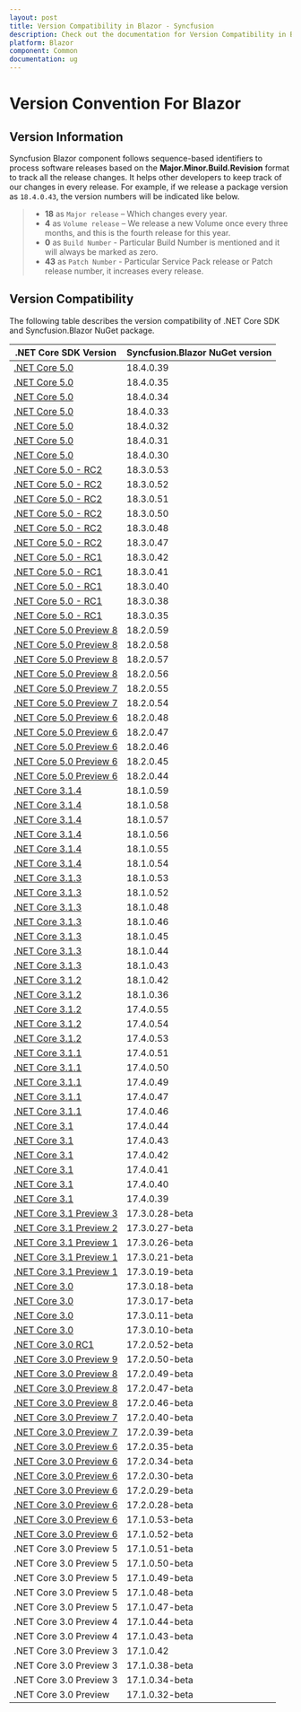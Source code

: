 ```yaml
---
layout: post
title: Version Compatibility in Blazor - Syncfusion
description: Check out the documentation for Version Compatibility in Blazor
platform: Blazor
component: Common
documentation: ug
---
```


# Version Convention For Blazor

## Version Information

Syncfusion Blazor component follows sequence-based identifiers to process software releases based on the **Major.Minor.Build.Revision** format to track all the release changes. It helps other developers to keep track of our changes in every release. For example, if we release a package version as `18.4.0.43`, the version numbers will be indicated like below.

 > * **18** as `Major release` – Which changes every year.
 > * **4** as `Volume release` – We release a new Volume once every three months, and this is the fourth release for this year.
 > * **0** as `Build Number` - Particular Build Number is mentioned and it will always be marked as zero.
 > * **43** as `Patch Number` - Particular Service Pack release or Patch release number, it increases every release.

## Version Compatibility

The following table describes the version compatibility of .NET Core SDK and Syncfusion.Blazor NuGet package.

| .NET Core SDK Version | Syncfusion.Blazor NuGet version |
| ------------- | ------------- |
| [.NET Core 5.0](https://devblogs.microsoft.com/aspnet/announcing-asp-net-core-in-net-5/) | 18.4.0.39  |
| [.NET Core 5.0](https://devblogs.microsoft.com/aspnet/announcing-asp-net-core-in-net-5/) | 18.4.0.35  |
| [.NET Core 5.0](https://devblogs.microsoft.com/aspnet/announcing-asp-net-core-in-net-5/) | 18.4.0.34  |
| [.NET Core 5.0](https://devblogs.microsoft.com/aspnet/announcing-asp-net-core-in-net-5/) | 18.4.0.33  |
| [.NET Core 5.0](https://devblogs.microsoft.com/aspnet/announcing-asp-net-core-in-net-5/) | 18.4.0.32  |
| [.NET Core 5.0](https://devblogs.microsoft.com/aspnet/announcing-asp-net-core-in-net-5/) | 18.4.0.31  |
| [.NET Core 5.0](https://devblogs.microsoft.com/aspnet/announcing-asp-net-core-in-net-5/) | 18.4.0.30  |
| [.NET Core 5.0 - RC2](https://devblogs.microsoft.com/aspnet/asp-net-core-updates-in-net-5-release-candidate-2/) | 18.3.0.53  |
| [.NET Core 5.0 - RC2](https://devblogs.microsoft.com/aspnet/asp-net-core-updates-in-net-5-release-candidate-2/) | 18.3.0.52  |
| [.NET Core 5.0 - RC2](https://devblogs.microsoft.com/aspnet/asp-net-core-updates-in-net-5-release-candidate-2/) | 18.3.0.51  |
| [.NET Core 5.0 - RC2](https://devblogs.microsoft.com/aspnet/asp-net-core-updates-in-net-5-release-candidate-2/) | 18.3.0.50  |
| [.NET Core 5.0 - RC2](https://devblogs.microsoft.com/aspnet/asp-net-core-updates-in-net-5-release-candidate-2/) | 18.3.0.48  |
| [.NET Core 5.0 - RC2](https://devblogs.microsoft.com/aspnet/asp-net-core-updates-in-net-5-release-candidate-2/) | 18.3.0.47  |
| [.NET Core 5.0 - RC1](https://devblogs.microsoft.com/aspnet/asp-net-core-updates-in-net-5-release-candidate-1/) | 18.3.0.42  |
| [.NET Core 5.0 - RC1](https://devblogs.microsoft.com/aspnet/asp-net-core-updates-in-net-5-release-candidate-1/) | 18.3.0.41  |
| [.NET Core 5.0 - RC1](https://devblogs.microsoft.com/aspnet/asp-net-core-updates-in-net-5-release-candidate-1/) | 18.3.0.40  |
| [.NET Core 5.0 - RC1](https://devblogs.microsoft.com/aspnet/asp-net-core-updates-in-net-5-release-candidate-1/) | 18.3.0.38  |
| [.NET Core 5.0 - RC1](https://devblogs.microsoft.com/aspnet/asp-net-core-updates-in-net-5-release-candidate-1/) | 18.3.0.35  |
| [.NET Core 5.0 Preview 8](https://devblogs.microsoft.com/dotnet/announcing-net-5-0-preview-8/) | 18.2.0.59  |
| [.NET Core 5.0 Preview 8](https://devblogs.microsoft.com/dotnet/announcing-net-5-0-preview-8/) | 18.2.0.58  |
| [.NET Core 5.0 Preview 8](https://devblogs.microsoft.com/dotnet/announcing-net-5-0-preview-8/) | 18.2.0.57  |
| [.NET Core 5.0 Preview 8](https://devblogs.microsoft.com/dotnet/announcing-net-5-0-preview-8/) | 18.2.0.56  |
| [.NET Core 5.0 Preview 7](https://devblogs.microsoft.com/dotnet/announcing-net-5-0-preview-7/) | 18.2.0.55  |
| [.NET Core 5.0 Preview 7](https://devblogs.microsoft.com/dotnet/announcing-net-5-0-preview-7/) | 18.2.0.54  |
| [.NET Core 5.0 Preview 6](https://devblogs.microsoft.com/dotnet/announcing-net-5-0-preview-6/) | 18.2.0.48  |
| [.NET Core 5.0 Preview 6](https://devblogs.microsoft.com/dotnet/announcing-net-5-0-preview-6/) | 18.2.0.47  |
| [.NET Core 5.0 Preview 6](https://devblogs.microsoft.com/dotnet/announcing-net-5-0-preview-6/) | 18.2.0.46  |
| [.NET Core 5.0 Preview 6](https://devblogs.microsoft.com/dotnet/announcing-net-5-0-preview-6/) | 18.2.0.45  |
| [.NET Core 5.0 Preview 6](https://devblogs.microsoft.com/dotnet/announcing-net-5-0-preview-6/) | 18.2.0.44  |
| [.NET Core 3.1.4](https://devblogs.microsoft.com/aspnet/blazor-webassembly-3-2-0-now-available/) | 18.1.0.59  |
| [.NET Core 3.1.4](https://devblogs.microsoft.com/aspnet/blazor-webassembly-3-2-0-now-available/) | 18.1.0.58  |
| [.NET Core 3.1.4](https://devblogs.microsoft.com/aspnet/blazor-webassembly-3-2-0-now-available/) | 18.1.0.57  |
| [.NET Core 3.1.4](https://devblogs.microsoft.com/aspnet/blazor-webassembly-3-2-0-now-available/) | 18.1.0.56  |
| [.NET Core 3.1.4](https://devblogs.microsoft.com/aspnet/blazor-webassembly-3-2-0-now-available/) | 18.1.0.55  |
| [.NET Core 3.1.4](https://devblogs.microsoft.com/aspnet/blazor-webassembly-3-2-0-now-available/) | 18.1.0.54  |
| [.NET Core 3.1.3](https://devblogs.microsoft.com/aspnet/blazor-webassembly-3-2-0-release-candidate-now-available/) | 18.1.0.53  |
| [.NET Core 3.1.3](https://devblogs.microsoft.com/aspnet/blazor-webassembly-3-2-0-release-candidate-now-available/) | 18.1.0.52  |
| [.NET Core 3.1.3](https://devblogs.microsoft.com/aspnet/blazor-webassembly-3-2-0-release-candidate-now-available/) | 18.1.0.48  |
| [.NET Core 3.1.3](https://devblogs.microsoft.com/dotnet/net-core-march-2020/) | 18.1.0.46  |
| [.NET Core 3.1.3](https://devblogs.microsoft.com/dotnet/net-core-march-2020/) | 18.1.0.45  |
| [.NET Core 3.1.3](https://devblogs.microsoft.com/dotnet/net-core-march-2020/) | 18.1.0.44  |
| [.NET Core 3.1.3](https://devblogs.microsoft.com/dotnet/net-core-march-2020/) | 18.1.0.43  |
| [.NET Core 3.1.2](https://devblogs.microsoft.com/dotnet/net-core-february-2020/) | 18.1.0.42  |
| [.NET Core 3.1.2](https://devblogs.microsoft.com/dotnet/net-core-february-2020/) | 18.1.0.36  |
| [.NET Core 3.1.2](https://devblogs.microsoft.com/dotnet/net-core-february-2020/) | 17.4.0.55  |
| [.NET Core 3.1.2](https://devblogs.microsoft.com/dotnet/net-core-february-2020/) | 17.4.0.54  |
| [.NET Core 3.1.2](https://devblogs.microsoft.com/dotnet/net-core-february-2020/) | 17.4.0.53  |
| [.NET Core 3.1.1](https://devblogs.microsoft.com/aspnet/blazor-webassembly-3-2-0-preview-1-release-now-available/) | 17.4.0.51  |
| [.NET Core 3.1.1](https://devblogs.microsoft.com/aspnet/blazor-webassembly-3-2-0-preview-1-release-now-available/) | 17.4.0.50  |
| [.NET Core 3.1.1](https://devblogs.microsoft.com/aspnet/blazor-webassembly-3-2-0-preview-1-release-now-available/) | 17.4.0.49  |
| [.NET Core 3.1.1](https://devblogs.microsoft.com/aspnet/blazor-webassembly-3-2-0-preview-1-release-now-available/) | 17.4.0.47  |
| [.NET Core 3.1.1](https://devblogs.microsoft.com/dotnet/net-core-january-2020/) | 17.4.0.46  |
| [.NET Core 3.1](https://devblogs.microsoft.com/aspnet/asp-net-core-updates-in-net-core-3-1/) | 17.4.0.44  |
| [.NET Core 3.1](https://devblogs.microsoft.com/aspnet/asp-net-core-updates-in-net-core-3-1/) | 17.4.0.43  |
| [.NET Core 3.1](https://devblogs.microsoft.com/aspnet/asp-net-core-updates-in-net-core-3-1/) | 17.4.0.42  |
| [.NET Core 3.1](https://devblogs.microsoft.com/aspnet/asp-net-core-updates-in-net-core-3-1/) | 17.4.0.41  |
| [.NET Core 3.1](https://devblogs.microsoft.com/aspnet/asp-net-core-updates-in-net-core-3-1/) | 17.4.0.40  |
| [.NET Core 3.1](https://devblogs.microsoft.com/aspnet/asp-net-core-updates-in-net-core-3-1/) | 17.4.0.39 |
| [.NET Core 3.1 Preview 3](https://devblogs.microsoft.com/aspnet/asp-net-core-updates-in-net-core-3-1-preview-3/) | 17.3.0.28-beta |
| [.NET Core 3.1 Preview 2](https://devblogs.microsoft.com/aspnet/asp-net-core-updates-in-net-core-3-1-preview-2/) | 17.3.0.27-beta |
| [.NET Core 3.1 Preview 1](https://devblogs.microsoft.com/aspnet/asp-net-core-updates-in-net-core-3-1-preview-1/) | 17.3.0.26-beta |
| [.NET Core 3.1 Preview 1](https://devblogs.microsoft.com/aspnet/asp-net-core-updates-in-net-core-3-1-preview-1/) | 17.3.0.21-beta |
| [.NET Core 3.1 Preview 1](https://devblogs.microsoft.com/aspnet/asp-net-core-updates-in-net-core-3-1-preview-1/) | 17.3.0.19-beta |
| [.NET Core 3.0](https://devblogs.microsoft.com/aspnet/asp-net-core-and-blazor-updates-in-net-core-3-0/) | 17.3.0.18-beta |
| [.NET Core 3.0](https://devblogs.microsoft.com/aspnet/asp-net-core-and-blazor-updates-in-net-core-3-0/) | 17.3.0.17-beta |
| [.NET Core 3.0](https://devblogs.microsoft.com/aspnet/asp-net-core-and-blazor-updates-in-net-core-3-0/) | 17.3.0.11-beta |
| [.NET Core 3.0](https://devblogs.microsoft.com/aspnet/asp-net-core-and-blazor-updates-in-net-core-3-0/) | 17.3.0.10-beta |
| [.NET Core 3.0 RC1](https://devblogs.microsoft.com/aspnet/asp-net-core-and-blazor-updates-in-net-core-3-0-release-candidate-1/) | 17.2.0.52-beta |
| [.NET Core 3.0 Preview 9](https://devblogs.microsoft.com/aspnet/asp-net-core-and-blazor-updates-in-net-core-3-0-preview-9/) | 17.2.0.50-beta |
| [.NET Core 3.0 Preview 8](https://devblogs.microsoft.com/aspnet/asp-net-core-and-blazor-updates-in-net-core-3-0-preview-8/) | 17.2.0.49-beta |
| [.NET Core 3.0 Preview 8](https://devblogs.microsoft.com/aspnet/asp-net-core-and-blazor-updates-in-net-core-3-0-preview-8/) | 17.2.0.47-beta |
| [.NET Core 3.0 Preview 8](https://devblogs.microsoft.com/aspnet/asp-net-core-and-blazor-updates-in-net-core-3-0-preview-8/) | 17.2.0.46-beta |
| [.NET Core 3.0 Preview 7](https://devblogs.microsoft.com/aspnet/asp-net-core-and-blazor-updates-in-net-core-3-0-preview-7/) | 17.2.0.40-beta |
| [.NET Core 3.0 Preview 7](https://devblogs.microsoft.com/aspnet/asp-net-core-and-blazor-updates-in-net-core-3-0-preview-7/) | 17.2.0.39-beta |
| [.NET Core 3.0 Preview 6](https://devblogs.microsoft.com/aspnet/asp-net-core-and-blazor-updates-in-net-core-3-0-preview-6/) | 17.2.0.35-beta |
| [.NET Core 3.0 Preview 6](https://devblogs.microsoft.com/aspnet/asp-net-core-and-blazor-updates-in-net-core-3-0-preview-6/) | 17.2.0.34-beta |
| [.NET Core 3.0 Preview 6](https://devblogs.microsoft.com/aspnet/asp-net-core-and-blazor-updates-in-net-core-3-0-preview-6/) | 17.2.0.30-beta |
| [.NET Core 3.0 Preview 6](https://devblogs.microsoft.com/aspnet/asp-net-core-and-blazor-updates-in-net-core-3-0-preview-6/) | 17.2.0.29-beta |
| [.NET Core 3.0 Preview 6](https://devblogs.microsoft.com/aspnet/asp-net-core-and-blazor-updates-in-net-core-3-0-preview-6/) | 17.2.0.28-beta |
| [.NET Core 3.0 Preview 6](https://devblogs.microsoft.com/aspnet/asp-net-core-and-blazor-updates-in-net-core-3-0-preview-6/) | 17.1.0.53-beta |
| [.NET Core 3.0 Preview 6](https://devblogs.microsoft.com/aspnet/asp-net-core-and-blazor-updates-in-net-core-3-0-preview-6/) | 17.1.0.52-beta |
| .NET Core 3.0 Preview 5 | 17.1.0.51-beta |
| .NET Core 3.0 Preview 5 | 17.1.0.50-beta |
| .NET Core 3.0 Preview 5 | 17.1.0.49-beta |
| .NET Core 3.0 Preview 5 | 17.1.0.48-beta |
| .NET Core 3.0 Preview 5 | 17.1.0.47-beta |
| .NET Core 3.0 Preview 4 | 17.1.0.44-beta |
| .NET Core 3.0 Preview 4 | 17.1.0.43-beta |
| .NET Core 3.0 Preview 3 | 17.1.0.42 |
| .NET Core 3.0 Preview 3 | 17.1.0.38-beta |
| .NET Core 3.0 Preview 3 | 17.1.0.34-beta |
| .NET Core 3.0 Preview | 17.1.0.32-beta |